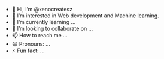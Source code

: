 - 👋 Hi, I’m @xenocreatesz
- 👀 I’m interested in Web development and Machine learning.
- 🌱 I’m currently learning ...
- 💞️ I’m looking to collaborate on ...
- 📫 How to reach me ...
- 😄 Pronouns: ...
- ⚡ Fun fact: ...

<!---
xenocreatesz/xenocreatesz is a ✨ special ✨ repository because its `README.md` (this file) appears on your GitHub profile.
You can click the Preview link to take a look at your changes.
--->
